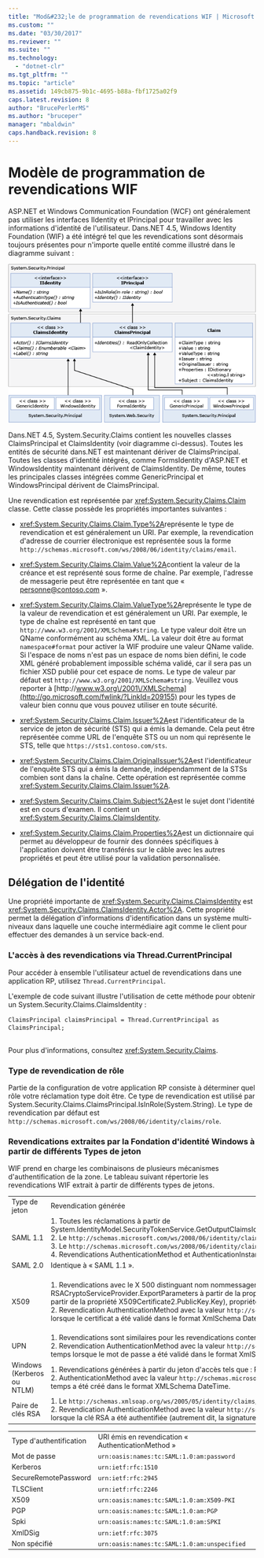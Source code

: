 ```yaml
---
title: "Mod&#232;le de programmation de revendications WIF | Microsoft Docs"
ms.custom: ""
ms.date: "03/30/2017"
ms.reviewer: ""
ms.suite: ""
ms.technology: 
  - "dotnet-clr"
ms.tgt_pltfrm: ""
ms.topic: "article"
ms.assetid: 149cb875-9b1c-4695-b88a-fbf1725a02f9
caps.latest.revision: 8
author: "BrucePerlerMS"
ms.author: "bruceper"
manager: "mbaldwin"
caps.handback.revision: 8
---
```

# Mod&#232;le de programmation de revendications WIF
ASP.NET et Windows Communication Foundation \(WCF\) ont généralement pas utiliser les interfaces IIdentity et IPrincipal pour travailler avec les informations d'identité de l'utilisateur.  Dans.NET 4.5, Windows Identity Foundation \(WIF\) a été intégré tel que les revendications sont désormais toujours présentes pour n'importe quelle entité comme illustré dans le diagramme suivant :  
  
 ![Modèle de programmation de revendications WIF](../../../docs/framework/security/media/wifclaimsprogrammingmodel.png "WIFClaimsProgrammingModel")  
  
 Dans.NET 4.5, System.Security.Claims contient les nouvelles classes ClaimsPrincipal et ClaimsIdentity \(voir diagramme ci\-dessus\).  Toutes les entités de sécurité dans.NET est maintenant dériver de ClaimsPrincipal.  Toutes les classes d'identité intégrés, comme FormsIdentity d'ASP.NET et WindowsIdentity maintenant dérivent de ClaimsIdentity.  De même, toutes les principales classes intégrées comme GenericPrincipal et WindowsPrincipal dérivent de ClaimsPrincipal.  
  
 Une revendication est représentée par <xref:System.Security.Claims.Claim> classe.  Cette classe possède les propriétés importantes suivantes :  
  
-   <xref:System.Security.Claims.Claim.Type%2A>représente le type de revendication et est généralement un URI.  Par exemple, la revendication d'adresse de courrier électronique est représentée sous la forme `http://schemas.microsoft.com/ws/2008/06/identity/claims/email`.  
  
-   <xref:System.Security.Claims.Claim.Value%2A>contient la valeur de la créance et est représenté sous forme de chaîne.  Par exemple, l'adresse de messagerie peut être représentée en tant que « personne@contoso.com ».  
  
-   <xref:System.Security.Claims.Claim.ValueType%2A>représente le type de la valeur de revendication et est généralement un URI.  Par exemple, le type de chaîne est représenté en tant que `http://www.w3.org/2001/XMLSchema#string`.  Le type valeur doit être un QName conformément au schéma XML.  La valeur doit être au format `namespace#format` pour activer la WIF produire une valeur QName valide.  Si l'espace de noms n'est pas un espace de noms bien défini, le code XML généré probablement impossible schéma validé, car il sera pas un fichier XSD publié pour cet espace de noms.  Le type de valeur par défaut est `http://www.w3.org/2001/XMLSchema#string`.  Veuillez vous reporter à [http:\/\/www.w3.org\/2001\/XMLSchema](http://go.microsoft.com/fwlink/?LinkId=209155) pour les types de valeur bien connu que vous pouvez utiliser en toute sécurité.  
  
-   <xref:System.Security.Claims.Claim.Issuer%2A>est l'identificateur de la service de jeton de sécurité \(STS\) qui a émis la demande.  Cela peut être représentée comme URL de l'enquête STS ou un nom qui représente le STS, telle que `https://sts1.contoso.com/sts`.  
  
-   <xref:System.Security.Claims.Claim.OriginalIssuer%2A>est l'identificateur de l'enquête STS qui a émis la demande, indépendamment de la STSs combien sont dans la chaîne.  Cette opération est représentée comme <xref:System.Security.Claims.Claim.Issuer%2A>.  
  
-   <xref:System.Security.Claims.Claim.Subject%2A>est le sujet dont l'identité est en cours d'examen.  Il contient un <xref:System.Security.Claims.ClaimsIdentity>.  
  
-   <xref:System.Security.Claims.Claim.Properties%2A>est un dictionnaire qui permet au développeur de fournir des données spécifiques à l'application doivent être transférés sur le câble avec les autres propriétés et peut être utilisé pour la validation personnalisée.  
  
## Délégation de l'identité  
 Une propriété importante de <xref:System.Security.Claims.ClaimsIdentity> est <xref:System.Security.Claims.ClaimsIdentity.Actor%2A>.  Cette propriété permet la délégation d'informations d'identification dans un système multi\-niveaux dans laquelle une couche intermédiaire agit comme le client pour effectuer des demandes à un service back\-end.  
  
### L'accès à des revendications via Thread.CurrentPrincipal  
 Pour accéder à ensemble l'utilisateur actuel de revendications dans une application RP, utilisez `Thread.CurrentPrincipal`.  
  
 L'exemple de code suivant illustre l'utilisation de cette méthode pour obtenir un System.Security.Claims.ClaimsIdentity :  
  
```  
ClaimsPrincipal claimsPrincipal = Thread.CurrentPrincipal as ClaimsPrincipal;  
  
```  
  
 Pour plus d'informations, consultez <xref:System.Security.Claims>.  
  
### Type de revendication de rôle  
 Partie de la configuration de votre application RP consiste à déterminer quel rôle votre réclamation type doit être.  Ce type de revendication est utilisé par System.Security.Claims.ClaimsPrincipal.IsInRole\(System.String\).  Le type de revendication par défaut est `http://schemas.microsoft.com/ws/2008/06/identity/claims/role`.  
  
### Revendications extraites par la Fondation d'identité Windows à partir de différents Types de jeton  
 WIF prend en charge les combinaisons de plusieurs mécanismes d'authentification de la zone.  Le tableau suivant répertorie les revendications WIF extrait à partir de différents types de jetons.  
  
||||  
|-|-|-|  
|Type de jeton|Revendication générée|Carte à jeton d'accès Windows|  
|SAML 1.1|1.  Toutes les réclamations à partir de System.IdentityModel.SecurityTokenService.GetOutputClaimsIdentity\(System.Security.Claims.ClaimsPrincipal,System.IdentityModel.Protocols.WSTrust.RequestSecurityToken,System.IdentityModel.Scope\).<br />2.  Le `http://schemas.microsoft.com/ws/2008/06/identity/claims/confirmationkey` revendication qui contient la sérialisation XML de la clé de confirmation, si le jeton contient un jeton de preuve.<br />3.  Le `http://schemas.microsoft.com/ws/2008/06/identity/claims/samlissuername` réclamer à l'élément de l'émetteur.<br />4.  Revendications AuthenticationMethod et AuthenticationInstant, si le jeton contient une instruction d'authentification.|Outre les revendications répertoriés dans « SAML 1.1 », à l'exception des déclarations de type `http://schemas.xmlsoap.org/ws/2005/05/identity/claims/name`, liés à l'authentification Windows revendications seront ajoutées et l'identité sera représentée par WindowsClaimsIdentity.|  
|SAML 2.0|Identique à « SAML 1.1 ».|Identique à « SAML 1.1 mappé au compte Windows ».|  
|X509|1.  Revendications avec le X 500 distinguant nom nommessagerie, NomDNS, SimpleName, UpnName, UrlName, empreinte, RsaKey \(cela peut être extrait à l'aide de la méthode RSACryptoServiceProvider.ExportParameters à partir de la propriété X509Certificate2.PublicKey.Key\), DsaKey \(cela peut être extrait à l'aide de la méthode DSACryptoServiceProvider.ExportParameters à partir de la propriété X509Certificate2.PublicKey.Key\), propriétés SerialNumber depuis le X 509 certificat.<br />2.  Revendication AuthenticationMethod avec la valeur `http://schemas.microsoft.com/ws/2008/06/identity/authenticationmethod/x509`.  Revendication de AuthenticationInstant avec la valeur du temps lorsque le certificat a été validé dans le format XmlSchema DateTime.|1.  Il utilise le nom de domaine pleinement qualifié du compte Windows comme la `http://schemas.xmlsoap.org/ws/2005/05/identity/claims/name` valeur de la demande.  .<br />2.  Créances à partir de la X 509 certificat mappé non Windows et revendications à partir du compte windows obtenue en mappant les certificats pour Windows.|  
|UPN|1.  Revendications sont similaires pour les revendications contenues dans la section de l'authentification Windows.<br />2.  Revendication AuthenticationMethod avec la valeur `http://schemas.microsoft.com/ws/2008/06/identity/authenticationmethod/password`.  La revendication de AuthenticationInstant avec la valeur du temps lorsque le mot de passe a été validé dans le format XmlSchema DateTime.||  
|Windows \(Kerberos ou NTLM\)|1.  Revendications générées à partir du jeton d'accès tels que : PrimarySID, DenyOnlyPrimarySID, PrimaryGroupSID, DenyOnlyPrimaryGroupSID, SIDgroupe, DenyOnlySID et le nom<br />2.  AuthenticationMethod avec la valeur `http://schemas.microsoft.com/ws/2008/06/identity/authenticationmethod/windows`.  AuthenticationInstant avec la valeur du jeton d'accès lorsque les fenêtres de temps a été créé dans le format XMLSchema DateTime.||  
|Paire de clés RSA|1.  Le `http://schemas.xmlsoap.org/ws/2005/05/identity/claims/rsa` revendiquer avec la valeur de RSAKeyValue.<br />2.  Revendication AuthenticationMethod avec la valeur `http://schemas.microsoft.com/ws/2008/06/identity/authenticationmethod/signature`.  Revendication de AuthenticationInstant avec la valeur du temps lorsque la clé RSA a été authentifiée \(autrement dit, la signature a été vérifiée\) dans le format XMLSchema DateTime.||  
  
|||  
|-|-|  
|Type d'authentification|URI émis en revendication « AuthenticationMethod »|  
|Mot de passe|`urn:oasis:names:tc:SAML:1.0:am:password`|  
|Kerberos|`urn:ietf:rfc:1510`|  
|SecureRemotePassword|`urn:ietf:rfc:2945`|  
|TLSClient|`urn:ietf:rfc:2246`|  
|X509|`urn:oasis:names:tc:SAML:1.0:am:X509-PKI`|  
|PGP|`urn:oasis:names:tc:SAML:1.0:am:PGP`|  
|Spki|`urn:oasis:names:tc:SAML:1.0:am:SPKI`|  
|XmlDSig|`urn:ietf:rfc:3075`|  
|Non spécifié|`urn:oasis:names:tc:SAML:1.0:am:unspecified`|